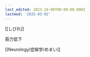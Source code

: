 ```yaml
---
last_edited: 2023-10-08T00:00:00.000Z
lastmod: '2025-03-02'
---
```





[[しびれ]]

筋力低下

[[Neurology/症候学/めまい]]
